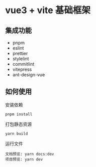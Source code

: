 # vue3 + vite 基础框架

## 集成功能

- pnpm
- eslint
- prettier
- stylelint
- commitlint
- vitepress
- ant-design-vue


## 如何使用

安装依赖

``` 
pnpm install 
```

打包静态资源

``` 
yarn build
```

运行文件

```
文档预览: yarn docs:dev
项目预览: yarn dev
```